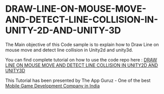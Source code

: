 DRAW-LINE-ON-MOUSE-MOVE-AND-DETECT-LINE-COLLISION-IN-UNITY-2D-AND-UNITY-3D
==========================================================================

The Main objective of this Code sample is to explain how to Draw Line on mouse move and detect line collision in Unity2d and unity3d.




You can find complete tutorial on how to use the code repo here : <a href="http://www.theappguruz.com/sample-code/draw-line-mouse-move-detect-line-collision-unity2d-unity3d/">DRAW LINE ON MOUSE MOVE AND DETECT LINE COLLISION IN UNITY2D AND UNITY3D</a>

This Tutorial has been presented by The App Guruz - One of the best <a href="http://www.theappguruz.com/game-development/">Mobile Game Development Company in India</a>
